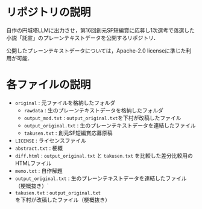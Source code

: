 # リポジトリの説明

自作の円城塔LLMに出力させ，第16回創元SF短編賞に応募し1次選考で落選した小説「託宣」のプレーンテキストデータを公開するリポジトリ．

公開したプレーンテキストデータについては，Apache-2.0 licenseに準じた利用が可能．

# 各ファイルの説明

- `original` : 元ファイルを格納したフォルダ
	- `rawdata` : 生のプレーンテキストデータを格納したフォルダ
	- `output_mod.txt` : `output_original.txt`を下村が改稿したファイル
	- `output_original.txt` : 生のプレーンテキストデータを連結したファイル
	- `takusen.txt` : 創元SF短編賞応募原稿
- `LICENSE` : ライセンスファイル
- `abstract.txt` : 梗概
- `diff.html` : `output_original.txt` と `takusen.txt` を比較した差分比較用のHTMLファイル
- `memo.txt` : 自作解題
- `output_original.txt` : 生のプレーンテキストデータを連結したファイル（梗概抜き）`
- `takusen.txt` : `output_original.txt` を下村が改稿したファイル（梗概抜き）